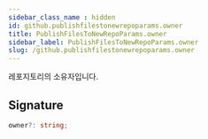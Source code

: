 ```yaml
---
sidebar_class_name : hidden
id: github.publishfilestonewrepoparams.owner
title: PublishFilesToNewRepoParams.owner
sidebar_label: PublishFilesToNewRepoParams.owner
slug: /github.publishfilestonewrepoparams.owner
---
```






레포지토리의 소유자입니다.

## Signature

```typescript
owner?: string;
```
